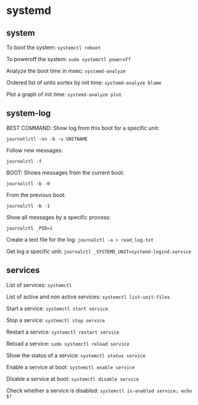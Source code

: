 
#  systemd


## system

To boot the system:
`systemctl reboot`

To poweroff the system:
`sudo systemctl poweroff`

Analyze the boot time in msec:
`systemd-analyze`

Ordered list of units sortex by init time:
`systemd-analyze blame`

Plot a graph of init time:
`systemd-analyze plot`



## system-log

BEST COMMAND:
Show log from this boot for a specific unit:

`journatlctl -xn -b -u UNITNAME`


Follow new messages:

`journalctl -f`


BOOT:
Shows messages from the current boot:

`journalctl -b -0`

From the previous boot:

`journalctl -b -1`


Show all messages by a specific process:

`journalctl _PID=1`


Create a text file for the log:
`journalctl -a > read_log.txt`

Get log a specific unit:
`journalctl _SYSTEMD_UNIT=systemd-logind.service`




## services

List of services:
`systemctl`

List of active and non active services:
`systemctl list-unit-files`

Start a service:
`systemctl start service`

Stop a service:
`systemctl stop service`

Restart a service:
`systemctl restart service`

Reload a service:
`sudo systemctl reload service`

Show the status of a service:
`systemctl status service`

Enable a service at boot:
`systemctl enable service`

Disable a service at boot:
`systemctl disable service`

Check whether a service is disabled:
`systemctl is-enabled service; echo $?`





